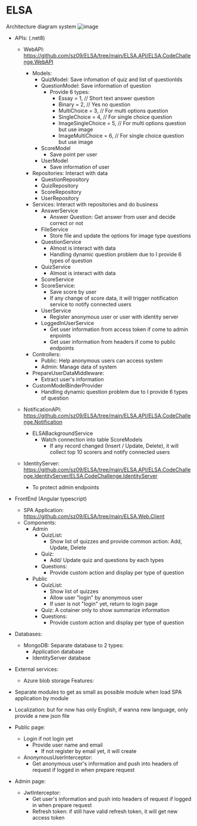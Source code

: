 # ELSA
Architecture diagram system 
![image](https://github.com/user-attachments/assets/81490dba-8e6c-492a-bcc6-b4815720bfb4)
- APIs: (.net8)
  - WebAPI: https://github.com/sz09/ELSA/tree/main/ELSA.API/ELSA.CodeChallenge.WebAPI
    - Models:
      - QuizModel: Save infomation of quiz and list of questionIds
      - QuestionModel: Save information of question
        - Provide 6 types:
          - Essay = 1, // Short text answer question
          - Binary = 2, // Yes no question
          - MultiChoice = 3, // For multi options question
          - SingleChoice = 4, // For single choice question
          - ImageSingleChoice = 5, // For multi options question but use image
          - ImageMultiChoice = 6, // For single choice question but use image
      - ScoreModel
        - Save point per user 
      - UserModel
        - Save information of user
    - Repositories: Interact with data
      - QuestionRepository
      - QuizRepository
      - ScoreRepository
      - UserRepository 
    - Services: Interact with repositories and do business
      - AnswerService
        - Answer Question: Get answer from user and decide correct or not
      - FileService
        - Store file and update the options for image type questions 
      - QuestionService
        - Almost is interact with data
        - Handling dynamic question problem due to I provide 6 types of question
      - QuizService
        - Almost is interact with data
      - ScoreService
      - ScoreService:
        - Save score by user
        - If any change of score data, it will trigger notification service to notify connected users 
      - UserService
        - Register anonymous user or user with identity server 
      - LoggedInUserService
        - Get user information from access token if come to admin enpoints
        - Get user information from headers if come to public endpoints
    - Controllers:
      - Public: Help anonymous users can access system
      - Admin: Manage data of system
    - PrepareUserDataMiddleware:
      - Extract user's information
    - CustomModelBinderProvider
      - Handling dynamic question problem due to I provide 6 types of question
  
  - NotificationAPI: https://github.com/sz09/ELSA/tree/main/ELSA.API/ELSA.CodeChallenge.Notification
    - ELSABackgroundService
      - Watch connection into table ScoreModels
        - If any record changed (Insert / Update, Delete), it will collect top 10 scorers and notify connected users
          
  - IdentityServer: https://github.com/sz09/ELSA/tree/main/ELSA.API/ELSA.CodeChallenge.IdentityServer/ELSA.CodeChallenge.IdentityServer
    - To protect admin endpoints
      
- FrontEnd (Angular typescript)
  - SPA Application: https://github.com/sz09/ELSA/tree/main/ELSA.Web.Client
  - Components:
    - Admin
      - QuizList:
        - Show list of quizzes and provide common action: Add, Update, Delete
      - Quiz:
        - Add/ Update quiz and questions by each types
      - Questions:
        - Provide custom action and display per type of question
    - Public
      - QuizList:
        - Show list of quizzes
        - Allow user "login" by anonymous user
        - If user is not "login" yet, return to login page
      - Quiz: A cotainer only to show summarize information
      - Questions:
        - Provide custom action and display per type of question 
- Databases:
  - MongoDB: Separate database to 2 types:
    - Application database
    - IdentityServer database
- External services:
  - Azure blob storage
Features:
- Separate modules to get as small as possible module when load SPA application by module
- Localization: but for now has only English, if wanna new language, only provide a new json file
- Public page:
  - Login if not login yet
    - Provide user name and email
      - If not register by email yet, it will create  
  - AnonymousUserInterceptor:
    - Get anonymous user's information and push into headers of request if logged in when prepare request 
- Admin page: 
  - JwtInterceptor:
    - Get user's information and push into headers of request if logged in when prepare request
    - Refresh token: if still have valid refresh token, it will get new access token
